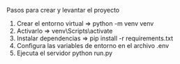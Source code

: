 Pasos para crear y levantar el proyecto

1. Crear el entorno virtual => python -m venv venv
2. Activarlo => venv\Scripts\activate
3. Instalar dependencias => pip install -r requirements.txt
4. Configura las variables de entorno en el archivo .env
4. Ejecuta el servidor python run.py


